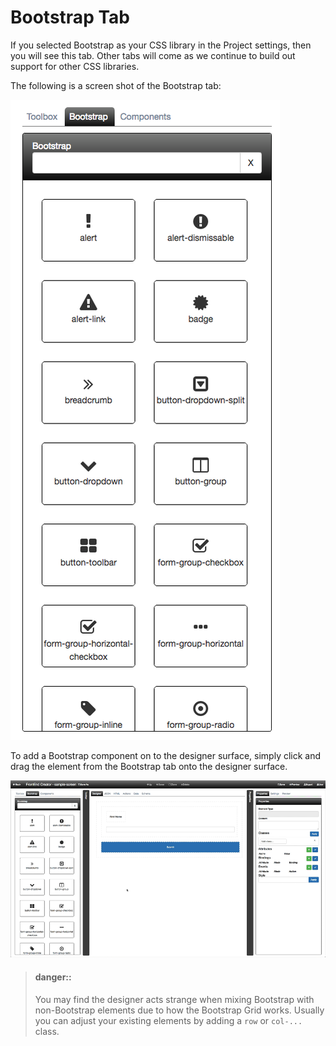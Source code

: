 # Bootstrap Tab

If you selected Bootstrap as your CSS library in the Project settings, then you will see this tab. Other tabs will come as we continue to build out support for other CSS libraries.

The following is a screen shot of the Bootstrap tab:

![Designer components](../../../assets/images/designer-bootstrap.png)

To add a Bootstrap component on to the designer surface, simply click and drag the element from the Bootstrap tab onto the designer surface.

![Designer toolbox](../../../assets/images/designer-bootstrap-drag-drop.gif)

> #### danger::
> You may find the designer acts strange when mixing Bootstrap with non-Bootstrap elements due to how the Bootstrap Grid works. Usually you can adjust your existing elements by adding a `row` or `col-...` class.